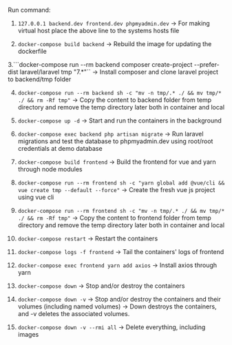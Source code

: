 Run command:
1. ```127.0.0.1 backend.dev frontend.dev phpmyadmin.dev```
-> For making virtual host place the above line to the systems hosts file

2. ```docker-compose build backend```
-> Rebuild the image for updating the dockerfile

3.```docker-compose run --rm backend composer create-project --prefer-dist laravel/laravel tmp "7.*"`` 
-> Install composer and clone laravel project to backend/tmp folder

4. ```docker-compose run --rm backend sh -c "mv -n tmp/.* ./ && mv tmp/* ./ && rm -Rf tmp"```
-> Copy the content to backend folder from temp directory and remove the temp directory later both in container and local

5. ```docker-compose up -d``` 
-> Start and run the containers in the background

6. ```docker-compose exec backend php artisan migrate```
-> Run laravel migrations and test the database to phpmyadmin.dev using root/root credentials at demo database

7. ```docker-compose build frontend```
-> Build the frontend for vue and yarn through node modules

8. ```docker-compose run --rm frontend sh -c "yarn global add @vue/cli && vue create tmp --default --force"```
-> Create the fresh vue js project using vue cli

9. ```docker-compose run --rm frontend sh -c "mv -n tmp/.* ./ && mv tmp/* ./ && rm -Rf tmp"```
-> Copy the content to frontend folder from temp directory and remove the temp directory later both in container and local 

10. ```docker-compose restart``` 
-> Restart the containers

11. ```docker-compose logs -f frontend```
-> Tail the containers' logs of frontend

12. ```docker-compose exec frontend yarn add axios```
-> Install axios through yarn

13. ```docker-compose down```
-> Stop and/or destroy the containers

14. ```docker-compose down -v```
-> Stop and/or destroy the containers and their volumes (including named volumes)
-> Down destroys the containers, and -v deletes the associated volumes.

15. ```docker-compose down -v --rmi all```
-> Delete everything, including images